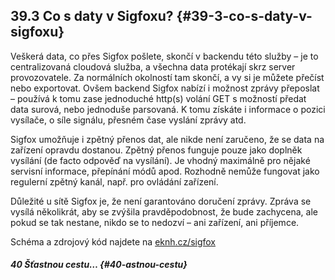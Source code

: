 ## 39.3 Co s daty v Sigfoxu? {#39-3-co-s-daty-v-sigfoxu}

Veškerá data, co přes Sigfox pošlete, skončí v backendu této služby – je to centralizovaná cloudová služba, a všechna data protékají skrz server provozovatele. Za normálních okolností tam skončí, a vy si je můžete přečíst nebo exportovat. Ovšem backend Sigfox nabízí i možnost zprávy přeposlat – používá k tomu zase jednoduché http(s) volání GET s možností předat data surová, nebo jednoduše parsovaná. K tomu získáte i informace o pozici vysílače, o síle signálu, přesném čase vyslání zprávy atd.

Sigfox umožňuje i zpětný přenos dat, ale nikde není zaručeno, že se data na zařízení opravdu dostanou. Zpětný přenos funguje pouze jako doplněk vysílání (de facto odpověď na vysílání). Je vhodný maximálně pro nějaké servisní informace, přepínání módů apod. Rozhodně nemůže fungovat jako regulerní zpětný kanál, např. pro ovládání zařízení.

Důležité u sítě Sigfox je, že není garantováno doručení zprávy. Zpráva se vysílá několikrát, aby se zvýšila pravděpodobnost, že bude zachycena, ale pokud se tak nestane, nikdo se to nedozví – ani zařízení, ani příjemce.

Schéma a zdrojový kód najdete na [eknh.cz/sigfox](https://eknh.cz/sigfox)

##### 40 Šťastnou cestu… {#40-astnou-cestu}